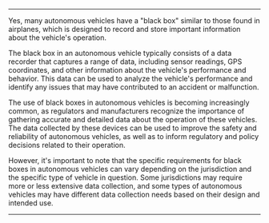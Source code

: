 
---

<!-- ## Autonomous Vehicles Black Box  -->

Yes, many autonomous vehicles have a "black box" similar to those found in airplanes, which is designed to record and store important information about the vehicle's operation.

The black box in an autonomous vehicle typically consists of a data recorder that captures a range of data, including sensor readings, GPS coordinates, and other information about the vehicle's performance and behavior. This data can be used to analyze the vehicle's performance and identify any issues that may have contributed to an accident or malfunction.

The use of black boxes in autonomous vehicles is becoming increasingly common, as regulators and manufacturers recognize the importance of gathering accurate and detailed data about the operation of these vehicles. The data collected by these devices can be used to improve the safety and reliability of autonomous vehicles, as well as to inform regulatory and policy decisions related to their operation.

However, it's important to note that the specific requirements for black boxes in autonomous vehicles can vary depending on the jurisdiction and the specific type of vehicle in question. Some jurisdictions may require more or less extensive data collection, and some types of autonomous vehicles may have different data collection needs based on their design and intended use.

---

